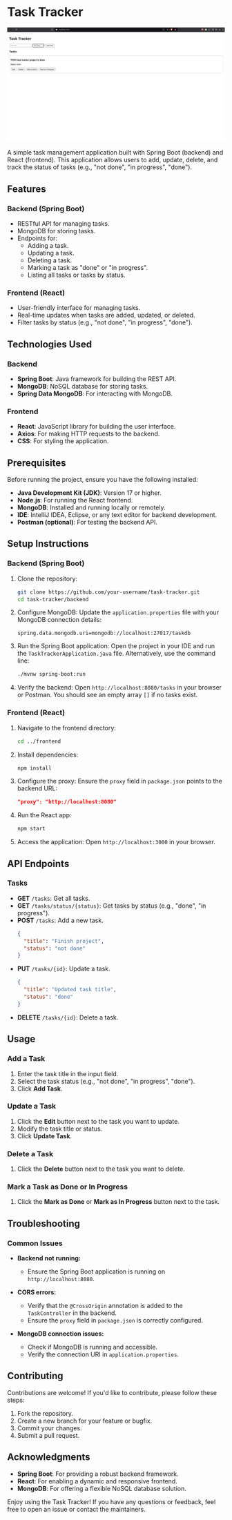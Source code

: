 # Task Tracker

<img src="https://github.com/Radhesham7507/Task_Tracker/blob/master/task_tracker.png">

A simple task management application built with Spring Boot (backend) and React (frontend). This application allows users to add, update, delete, and track the status of tasks (e.g., "not done", "in progress", "done").

## Features

### Backend (Spring Boot)
- RESTful API for managing tasks.
- MongoDB for storing tasks.
- Endpoints for:
  - Adding a task.
  - Updating a task.
  - Deleting a task.
  - Marking a task as "done" or "in progress".
  - Listing all tasks or tasks by status.

### Frontend (React)
- User-friendly interface for managing tasks.
- Real-time updates when tasks are added, updated, or deleted.
- Filter tasks by status (e.g., "not done", "in progress", "done").

## Technologies Used

### Backend
- **Spring Boot**: Java framework for building the REST API.
- **MongoDB**: NoSQL database for storing tasks.
- **Spring Data MongoDB**: For interacting with MongoDB.

### Frontend
- **React**: JavaScript library for building the user interface.
- **Axios**: For making HTTP requests to the backend.
- **CSS**: For styling the application.

## Prerequisites
Before running the project, ensure you have the following installed:
- **Java Development Kit (JDK)**: Version 17 or higher.
- **Node.js**: For running the React frontend.
- **MongoDB**: Installed and running locally or remotely.
- **IDE**: IntelliJ IDEA, Eclipse, or any text editor for backend development.
- **Postman (optional)**: For testing the backend API.

## Setup Instructions

### Backend (Spring Boot)

1. Clone the repository:
   ```bash
   git clone https://github.com/your-username/task-tracker.git
   cd task-tracker/backend
   ```
2. Configure MongoDB:
   Update the `application.properties` file with your MongoDB connection details:
   ```properties
   spring.data.mongodb.uri=mongodb://localhost:27017/taskdb
   ```
3. Run the Spring Boot application:
   Open the project in your IDE and run the `TaskTrackerApplication.java` file.
   Alternatively, use the command line:
   ```bash
   ./mvnw spring-boot:run
   ```
4. Verify the backend:
   Open `http://localhost:8080/tasks` in your browser or Postman.
   You should see an empty array `[]` if no tasks exist.

### Frontend (React)

1. Navigate to the frontend directory:
   ```bash
   cd ../frontend
   ```
2. Install dependencies:
   ```bash
   npm install
   ```
3. Configure the proxy:
   Ensure the `proxy` field in `package.json` points to the backend URL:
   ```json
   "proxy": "http://localhost:8080"
   ```
4. Run the React app:
   ```bash
   npm start
   ```
5. Access the application:
   Open `http://localhost:3000` in your browser.

## API Endpoints

### Tasks

- **GET** `/tasks`: Get all tasks.
- **GET** `/tasks/status/{status}`: Get tasks by status (e.g., "done", "in progress").
- **POST** `/tasks`: Add a new task.
  ```json
  {
    "title": "Finish project",
    "status": "not done"
  }
  ```
- **PUT** `/tasks/{id}`: Update a task.
  ```json
  {
    "title": "Updated task title",
    "status": "done"
  }
  ```
- **DELETE** `/tasks/{id}`: Delete a task.

## Usage

### Add a Task
1. Enter the task title in the input field.
2. Select the task status (e.g., "not done", "in progress", "done").
3. Click **Add Task**.

### Update a Task
1. Click the **Edit** button next to the task you want to update.
2. Modify the task title or status.
3. Click **Update Task**.

### Delete a Task
1. Click the **Delete** button next to the task you want to delete.

### Mark a Task as Done or In Progress
1. Click the **Mark as Done** or **Mark as In Progress** button next to the task.

## Troubleshooting

### Common Issues

- **Backend not running:**
  - Ensure the Spring Boot application is running on `http://localhost:8080`.

- **CORS errors:**
  - Verify that the `@CrossOrigin` annotation is added to the `TaskController` in the backend.
  - Ensure the `proxy` field in `package.json` is correctly configured.

- **MongoDB connection issues:**
  - Check if MongoDB is running and accessible.
  - Verify the connection URI in `application.properties`.

## Contributing

Contributions are welcome! If you'd like to contribute, please follow these steps:
1. Fork the repository.
2. Create a new branch for your feature or bugfix.
3. Commit your changes.
4. Submit a pull request.



## Acknowledgments
- **Spring Boot**: For providing a robust backend framework.
- **React**: For enabling a dynamic and responsive frontend.
- **MongoDB**: For offering a flexible NoSQL database solution.

Enjoy using the Task Tracker! If you have any questions or feedback, feel free to open an issue or contact the maintainers.

